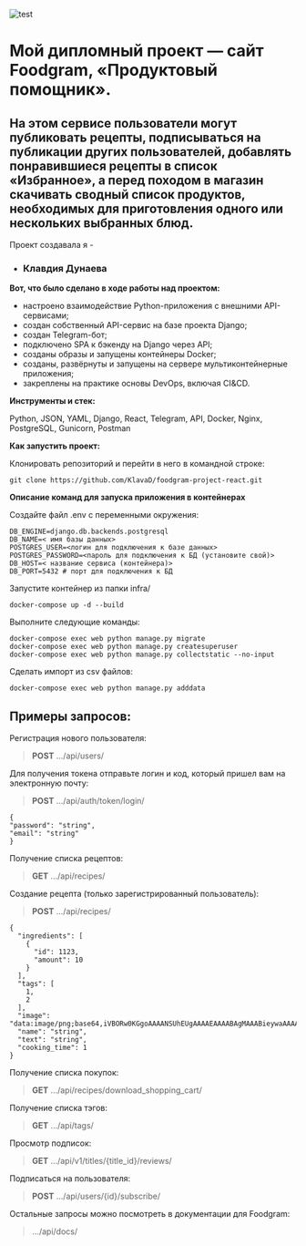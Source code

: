 ![test](https://github.com/KlavaD/foodgram-project-react/actions/workflows/foodgram-project-react_workflow.yml/badge.svg)
# Мой дипломный проект — сайт Foodgram, «Продуктовый помощник». 
## На этом сервисе пользователи могут публиковать рецепты, подписываться на публикации других пользователей, добавлять понравившиеся рецепты в список «Избранное», а перед походом в магазин скачивать сводный список продуктов, необходимых для приготовления одного или нескольких выбранных блюд.



Проект создавала я - 
* ### Клавдия Дунаева


**Вот, что было сделано в ходе работы над проектом:**
* настроено взаимодействие Python-приложения с внешними API-сервисами;
* создан собственный API-сервис на базе проекта Django;
* создан Telegram-бот;
* подключено SPA к бэкенду на Django через API;
* созданы образы и запущены контейнеры Docker;
* созданы, развёрнуты и запущены на сервере мультиконтейнерные приложения;
* закреплены на практике основы DevOps, включая CI&CD.

**Инструменты и стек:**

Python, JSON, YAML, Django, React, Telegram, API, Docker, Nginx, PostgreSQL, Gunicorn, Postman

**Как запустить проект:**

Клонировать репозиторий и перейти в него в командной строке:

```
git clone https://github.com/KlavaD/foodgram-project-react.git
```

**Описание команд для запуска приложения в контейнерах**

Создайте файл .env с переменными окружения:
```
DB_ENGINE=django.db.backends.postgresql
DB_NAME=< имя базы данных>
POSTGRES_USER=<логин для подключения к базе данных>
POSTGRES_PASSWORD=<пароль для подключения к БД (установите свой)>
DB_HOST=< название сервиса (контейнера)>
DB_PORT=5432 # порт для подключения к БД 
```
Запустите контейнер из папки infra/
```
docker-compose up -d --build
```

Выполните следующие команды:
```
docker-compose exec web python manage.py migrate
docker-compose exec web python manage.py createsuperuser
docker-compose exec web python manage.py collectstatic --no-input
```
Сделать импорт из csv файлов:

```
docker-compose exec web python manage.py adddata
```


## Примеры запросов: ##
Регистрация нового пользователя:
>**POST** .../api/users/

Для получения токена отправьте логин и код, который пришел вам на электронную почту:
>**POST** .../api/auth/token/login/

```
{
"password": "string",
"email": "string"
}
```

Получение списка рецептов:
>**GET** .../api/recipes/

Создание рецепта (только зарегистрированный пользователь):
>**POST** .../api/recipes/
> 
```
{
  "ingredients": [
    {
      "id": 1123,
      "amount": 10
    }
  ],
  "tags": [
    1,
    2
  ],
  "image": "data:image/png;base64,iVBORw0KGgoAAAANSUhEUgAAAAEAAAABAgMAAABieywaAAAACVBMVEUAAAD///9fX1/S0ecCAAAACXBIWXMAAA7EAAAOxAGVKw4bAAAACklEQVQImWNoAAAAggCByxOyYQAAAABJRU5ErkJggg==",
  "name": "string",
  "text": "string",
  "cooking_time": 1
}
```

Получение списка покупок:
>**GET** .../api/recipes/download_shopping_cart/

Получение списка тэгов:
>**GET** .../api/tags/

Просмотр подписок:
>**GET** .../api/v1/titles/{title_id}/reviews/

Подписаться на пользователя:
>**POST** .../api/users/{id}/subscribe/

Остальные запросы можно посмотреть в документации для Foodgram:
> .../api/docs/


